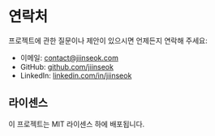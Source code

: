 # 연락처

프로젝트에 관한 질문이나 제안이 있으시면 언제든지 연락해 주세요:

- 이메일: contact@jiinseok.com
- GitHub: [github.com/jiinseok](https://github.com/jiinseok)
- LinkedIn: [linkedin.com/in/jiinseok](https://linkedin.com/in/jiinseok)

## 라이센스

이 프로젝트는 MIT 라이센스 하에 배포됩니다.

